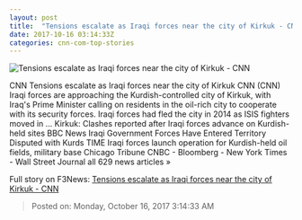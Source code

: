 ```yaml
---
layout: post
title:  "Tensions escalate as Iraqi forces near the city of Kirkuk - CNN"
date: 2017-10-16 03:14:33Z
categories: cnn-com-top-stories
---
```


![Tensions escalate as Iraqi forces near the city of Kirkuk - CNN](http://cdn.cnn.com/cnnnext/dam/assets/170929141206-kirkuk-8-super-tease.jpg)

CNN Tensions escalate as Iraqi forces near the city of Kirkuk CNN (CNN) Iraqi forces are approaching the Kurdish-controlled city of Kirkuk, with Iraq's Prime Minister calling on residents in the oil-rich city to cooperate with its security forces. Iraqi forces had fled the city in 2014 as ISIS fighters moved in ... Kirkuk: Clashes reported after Iraqi forces advance on Kurdish-held sites BBC News Iraqi Government Forces Have Entered Territory Disputed with Kurds TIME Iraqi forces launch operation for Kurdish-held oil fields, military base Chicago Tribune CNBC - Bloomberg - New York Times - Wall Street Journal all 629 news articles »


Full story on F3News: [Tensions escalate as Iraqi forces near the city of Kirkuk - CNN](http://www.f3nws.com/n/G3nUdF)

> Posted on: Monday, October 16, 2017 3:14:33 AM
